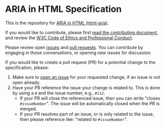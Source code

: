 # ARIA in HTML Specification

This is the repository for [ARIA in HTML (html-aria)](https://w3c.github.io/html-aria/). 

If you would like to contribute, please first [read the contributing document](https://github.com/w3c/html-aria/blob/gh-pages/CONTRIBUTING.md), and review the [W3C Code of Ethics and Professional Conduct](https://www.w3.org/Consortium/cepc/).

Please review open [issues](https://github.com/w3c/html-aria/issues) and [pull requests](https://github.com/w3c/html-aria/pulls). You can contribute by engaging in those conversations, or opening new issues for discussion.

If you would like to create a pull request (PR) for a potential change to the specification, please:
1. Make sure to [open an issue](https://github.com/w3c/html-aria/issues) for your requested change, if an issue is not open already.
2. Have your PR reference the issue your change is related to. This is done by using a `#` and the issue number, e.g., `#112`.  
    - If your PR will close the referenced issue, then you can write "closes `#issueNumber`". The issue will be automatically closed when the PR is merged.  
    - If your PR resolves part of an issue, or is only related to the issue, then please reference like: "related to `#issueNumber`".
